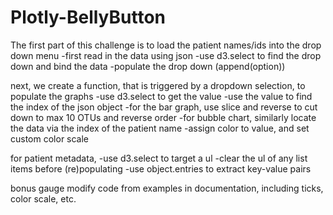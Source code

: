 # Plotly-BellyButton

The first part of this challenge is to load the patient names/ids into the drop down menu
-first read in the data using json
-use d3.select to find the drop down and bind the data
-populate the drop down (append(option))

next, we create a function, that is triggered by a dropdown selection, to populate the graphs
-use d3.select to get the value
-use the value to find the index of the json object
-for the bar graph, use slice and reverse to cut down to max 10 OTUs and reverse order
-for bubble chart, similarly locate the data via the index of the patient name
-assign color to value, and set custom color scale

for patient metadata,
-use d3.select to target a ul
-clear the ul of any list items before (re)populating
-use object.entries to extract key-value pairs

bonus gauge
modify code from examples in documentation, including ticks, color scale, etc.
